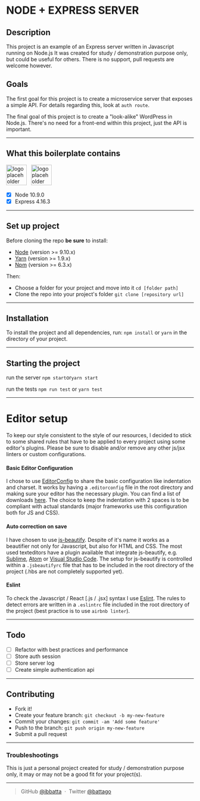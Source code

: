 # **NODE + EXPRESS SERVER**

## Description

This project is an example of an Express server written in Javascript running on Node.js
It was created for study / demonstration purpose only, but could be useful for others.
There is no support, pull requests are welcome however.

## Goals

The first goal for this project is to create a microservice server that exposes a simple API.
For details regarding this, look at `auth route`.

The final goal of this project is to create a "look-alike" WordPress in Node.js.
There's no need for a front-end within this project, just the API is important.

---

## **What this boilerplate contains**

<img src="./__repo_readme_assets__/logo-node.png" height="55" alt="logo placeholder">&nbsp;&nbsp;
<img src="./__repo_readme_assets__/logo-express.png" height="55" alt="logo placeholder">&nbsp;&nbsp;

- [x] Node 10.9.0
- [x] Express 4.16.3

---

## **Set up project**

Before cloning the repo **be sure** to install:

- [Node](http://nodejs.org/download/) (version >= 9.10.x)
- [Yarn](https://yarnpkg.com/en/docs/install) (version >= 1.9.x)
- [Npm](https://www.npmjs.com/) (version >= 6.3.x)

Then:

- Choose a folder for your project and move into it `cd [folder path]`
- Clone the repo into your project's folder `git clone [repository url]`

---

## **Installation**

To install the project and all dependencies, run:
`npm install` or `yarn`
in the directory of your project.

---

## **Starting the project**

run the server
`npm start`or`yarn start`

run the tests
`npm run test` or `yarn test`

---

# **Editor setup**

To keep our style consistent to the style of our resources, I decided to stick to some shared rules that have to be applied to every project using some editor's plugins. Please be sure to disable and/or remove any other js/jsx linters or custom configurations.

#### Basic Editor Configuration

I chose to use [EditorConfig](http://editorconfig.org/) to share the basic configuration like indentation and charset. It works by having a `.editorconfig` file in the root directory and making sure your editor has the necessary plugin. You can find a list of downloads [here](http://editorconfig.org/#download). The choice to keep the indentation with 2 spaces is to be compliant with actual standards (major frameworks use this configuration both for JS and CSS).

#### Auto correction on save

I have chosen to use [js-beautify](https://github.com/beautify-web/js-beautify). Despite of it's name it works as a beautifier not only for Javascript, but also for HTML and CSS. The most used texteditors have a plugin available that integrate js-beautify, e.g. [Sublime](https://github.com/victorporof/Sublime-HTMLPrettify), [Atom](https://atom.io/packages/atom-beautify) or [Visual Studio Code](https://marketplace.visualstudio.com/items?itemName=HookyQR.beautify). The setup for js-beautify is controlled within a `.jsbeautifyrc` file that has to be included in the root directory of the project (.hbs are not completely supported yet).

#### Eslint

To check the Javascript / React [.js / .jsx] syntax I use [Eslint](http://eslint.org/). The rules to detect errors are written in a `.eslintrc` file included in the root directory of the project (best practice is to use `airbnb linter`).

---

## **Todo**

- [ ] Refactor with best practices and performance
- [ ] Store auth session
- [ ] Store server log
- [ ] Create simple authentication api

---

## **Contributing**

- Fork it!
- Create your feature branch: `git checkout -b my-new-feature`
- Commit your changes: `git commit -am 'Add some feature'`
- Push to the branch: `git push origin my-new-feature`
- Submit a pull request

---

### **Troubleshootings**

This is just a personal project created for study / demonstration purpose only, it may or may not be a good fit for your project(s).

---

> GitHub [@ibbatta](https://github.com/ibbatta) &nbsp;&middot;&nbsp;
> Twitter [@battago](https://twitter.com/battago)
